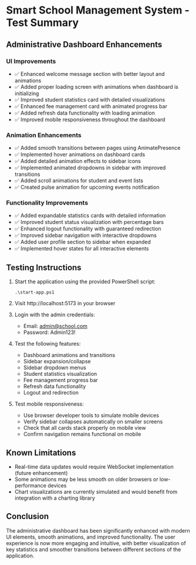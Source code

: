 # Smart School Management System - Test Summary

## Administrative Dashboard Enhancements

### UI Improvements
- ✅ Enhanced welcome message section with better layout and animations
- ✅ Added proper loading screen with animations when dashboard is initializing
- ✅ Improved student statistics card with detailed visualizations
- ✅ Enhanced fee management card with animated progress bar
- ✅ Added refresh data functionality with loading animation
- ✅ Improved mobile responsiveness throughout the dashboard

### Animation Enhancements
- ✅ Added smooth transitions between pages using AnimatePresence
- ✅ Implemented hover animations on dashboard cards
- ✅ Added detailed animation effects to sidebar icons
- ✅ Implemented animated dropdowns in sidebar with improved transitions
- ✅ Added scroll animations for student and event lists
- ✅ Created pulse animation for upcoming events notification

### Functionality Improvements
- ✅ Added expandable statistics cards with detailed information
- ✅ Improved student status visualization with percentage bars
- ✅ Enhanced logout functionality with guaranteed redirection
- ✅ Improved sidebar navigation with interactive dropdowns
- ✅ Added user profile section to sidebar when expanded
- ✅ Implemented hover states for all interactive elements

## Testing Instructions

1. Start the application using the provided PowerShell script:
   ```
   .\start-app.ps1
   ```

2. Visit http://localhost:5173 in your browser

3. Login with the admin credentials:
   - Email: admin@school.com
   - Password: Admin123!

4. Test the following features:
   - Dashboard animations and transitions
   - Sidebar expansion/collapse
   - Sidebar dropdown menus
   - Student statistics visualization
   - Fee management progress bar
   - Refresh data functionality
   - Logout and redirection

5. Test mobile responsiveness:
   - Use browser developer tools to simulate mobile devices
   - Verify sidebar collapses automatically on smaller screens
   - Check that all cards stack properly on mobile view
   - Confirm navigation remains functional on mobile

## Known Limitations

- Real-time data updates would require WebSocket implementation (future enhancement)
- Some animations may be less smooth on older browsers or low-performance devices
- Chart visualizations are currently simulated and would benefit from integration with a charting library

## Conclusion

The administrative dashboard has been significantly enhanced with modern UI elements, smooth animations, and improved functionality. The user experience is now more engaging and intuitive, with better visualization of key statistics and smoother transitions between different sections of the application. 